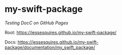 # my-swift-package

*Testing DocC on GitHub Pages*

Root:
https://jessesquires.github.io/my-swift-package/

Docs:
https://jessesquires.github.io/my-swift-package/documentation/my_swift_package/
